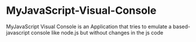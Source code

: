 # MyJavaScript-Visual-Console
MyJavaScript Visual Console is an Application that tries to emulate a based-javascript console like node.js but without changes in the js code
